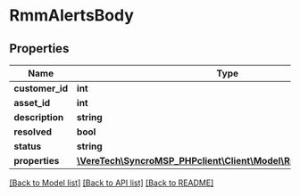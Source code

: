 # RmmAlertsBody

## Properties
Name | Type | Description | Notes
------------ | ------------- | ------------- | -------------
**customer_id** | **int** |  | [optional] 
**asset_id** | **int** |  | [optional] 
**description** | **string** |  | [optional] 
**resolved** | **bool** |  | [optional] 
**status** | **string** |  | [optional] 
**properties** | [**\VereTech\SyncroMSP_PHPclient\Client\Model\RmmAlertsProperties**](RmmAlertsProperties.md) |  | [optional] 

[[Back to Model list]](../../README.md#documentation-for-models) [[Back to API list]](../../README.md#documentation-for-api-endpoints) [[Back to README]](../../README.md)

